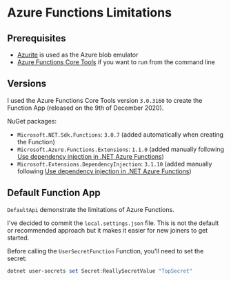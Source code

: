 # Azure Functions Limitations

## Prerequisites

- [Azurite][azurite] is used as the Azure blob emulator
- [Azure Functions Core Tools][azure-functions-core-tools] if you want to run from the command line

## Versions

I used the Azure Functions Core Tools version `3.0.3160` to create the Function App (released on the 9th of December 2020).

NuGet packages:

- `Microsoft.NET.Sdk.Functions`: `3.0.7` (added automatically when creating the Function)
- `Microsoft.Azure.Functions.Extensions`: `1.1.0` (added manually following [Use dependency injection in .NET Azure Functions][dependency-injection])
- `Microsoft.Extensions.DependencyInjection`: `3.1.10` (added manually following [Use dependency injection in .NET Azure Functions][dependency-injection])

## Default Function App

`DefaultApi` demonstrate the limitations of Azure Functions.

I've decided to commit the `local.settings.json` file. This is not the default or recommended approach but it makes it easier for new joiners to get started.

Before calling the `UserSecretFunction` Function, you'll need to set the secret:

```powershell
dotnet user-secrets set Secret:ReallySecretValue "TopSecret"
```

[azurite]: https://docs.microsoft.com/en-us/azure/storage/common/storage-use-azurite
[azure-functions-core-tools]: https://github.com/Azure/azure-functions-core-tools
[dependency-injection]: https://docs.microsoft.com/en-us/azure/azure-functions/functions-dotnet-dependency-injection
